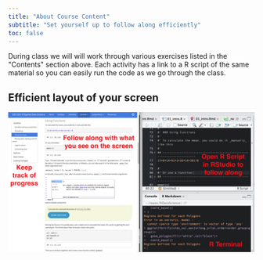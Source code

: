 ```yaml
---
title: "About Course Content"
subtitle: "Set yourself up to follow along efficiently"
toc: false
---
```


During class we will will work through various exercises listed in the "Contents" section above.  Each activity has a link to a R script of the same material so you can easily run the code as we go through the class.  

## Efficient layout of your screen

![](img/ScreenLayout_Arrows.png)

